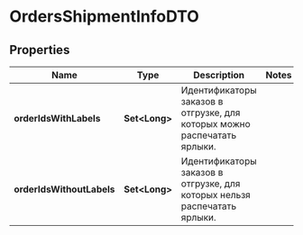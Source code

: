 

# OrdersShipmentInfoDTO

## Properties

Name | Type | Description | Notes
------------ | ------------- | ------------- | -------------
**orderIdsWithLabels** | **Set&lt;Long&gt;** | Идентификаторы заказов в отгрузке, для которых можно распечатать ярлыки. | 
**orderIdsWithoutLabels** | **Set&lt;Long&gt;** | Идентификаторы заказов в отгрузке, для которых нельзя распечатать ярлыки. | 




